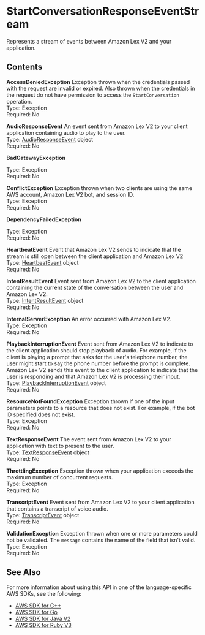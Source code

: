 # StartConversationResponseEventStream<a name="API_runtime_StartConversationResponseEventStream"></a>

Represents a stream of events between Amazon Lex V2 and your application\.

## Contents<a name="API_runtime_StartConversationResponseEventStream_Contents"></a>

 **AccessDeniedException**   <a name="lexv2-Type-runtime_StartConversationResponseEventStream-AccessDeniedException"></a>
Exception thrown when the credentials passed with the request are invalid or expired\. Also thrown when the credentials in the request do not have permission to access the `StartConversation` operation\.  
Type: Exception  
Required: No

 **AudioResponseEvent**   <a name="lexv2-Type-runtime_StartConversationResponseEventStream-AudioResponseEvent"></a>
An event sent from Amazon Lex V2 to your client application containing audio to play to the user\.   
Type: [AudioResponseEvent](API_runtime_AudioResponseEvent.md) object  
Required: No

 **BadGatewayException**   <a name="lexv2-Type-runtime_StartConversationResponseEventStream-BadGatewayException"></a>
  
Type: Exception  
Required: No

 **ConflictException**   <a name="lexv2-Type-runtime_StartConversationResponseEventStream-ConflictException"></a>
Exception thrown when two clients are using the same AWS account, Amazon Lex V2 bot, and session ID\.  
Type: Exception  
Required: No

 **DependencyFailedException**   <a name="lexv2-Type-runtime_StartConversationResponseEventStream-DependencyFailedException"></a>
  
Type: Exception  
Required: No

 **HeartbeatEvent**   <a name="lexv2-Type-runtime_StartConversationResponseEventStream-HeartbeatEvent"></a>
Event that Amazon Lex V2 sends to indicate that the stream is still open between the client application and Amazon Lex V2   
Type: [HeartbeatEvent](API_runtime_HeartbeatEvent.md) object  
Required: No

 **IntentResultEvent**   <a name="lexv2-Type-runtime_StartConversationResponseEventStream-IntentResultEvent"></a>
Event sent from Amazon Lex V2 to the client application containing the current state of the conversation between the user and Amazon Lex V2\.  
Type: [IntentResultEvent](API_runtime_IntentResultEvent.md) object  
Required: No

 **InternalServerException**   <a name="lexv2-Type-runtime_StartConversationResponseEventStream-InternalServerException"></a>
An error occurred with Amazon Lex V2\.  
Type: Exception  
Required: No

 **PlaybackInterruptionEvent**   <a name="lexv2-Type-runtime_StartConversationResponseEventStream-PlaybackInterruptionEvent"></a>
Event sent from Amazon Lex V2 to indicate to the client application should stop playback of audio\. For example, if the client is playing a prompt that asks for the user's telephone number, the user might start to say the phone number before the prompt is complete\. Amazon Lex V2 sends this event to the client application to indicate that the user is responding and that Amazon Lex V2 is processing their input\.  
Type: [PlaybackInterruptionEvent](API_runtime_PlaybackInterruptionEvent.md) object  
Required: No

 **ResourceNotFoundException**   <a name="lexv2-Type-runtime_StartConversationResponseEventStream-ResourceNotFoundException"></a>
Exception thrown if one of the input parameters points to a resource that does not exist\. For example, if the bot ID specified does not exist\.  
Type: Exception  
Required: No

 **TextResponseEvent**   <a name="lexv2-Type-runtime_StartConversationResponseEventStream-TextResponseEvent"></a>
The event sent from Amazon Lex V2 to your application with text to present to the user\.  
Type: [TextResponseEvent](API_runtime_TextResponseEvent.md) object  
Required: No

 **ThrottlingException**   <a name="lexv2-Type-runtime_StartConversationResponseEventStream-ThrottlingException"></a>
Exception thrown when your application exceeds the maximum number of concurrent requests\.   
Type: Exception  
Required: No

 **TranscriptEvent**   <a name="lexv2-Type-runtime_StartConversationResponseEventStream-TranscriptEvent"></a>
Event sent from Amazon Lex V2 to your client application that contains a transcript of voice audio\.   
Type: [TranscriptEvent](API_runtime_TranscriptEvent.md) object  
Required: No

 **ValidationException**   <a name="lexv2-Type-runtime_StartConversationResponseEventStream-ValidationException"></a>
Exception thrown when one or more parameters could not be validated\. The `message` contains the name of the field that isn't valid\.  
Type: Exception  
Required: No

## See Also<a name="API_runtime_StartConversationResponseEventStream_SeeAlso"></a>

For more information about using this API in one of the language\-specific AWS SDKs, see the following:
+  [ AWS SDK for C\+\+](https://docs.aws.amazon.com/goto/SdkForCpp/runtime.lex.v2-2020-08-07/StartConversationResponseEventStream) 
+  [ AWS SDK for Go](https://docs.aws.amazon.com/goto/SdkForGoV1/runtime.lex.v2-2020-08-07/StartConversationResponseEventStream) 
+  [ AWS SDK for Java V2](https://docs.aws.amazon.com/goto/SdkForJavaV2/runtime.lex.v2-2020-08-07/StartConversationResponseEventStream) 
+  [ AWS SDK for Ruby V3](https://docs.aws.amazon.com/goto/SdkForRubyV3/runtime.lex.v2-2020-08-07/StartConversationResponseEventStream) 